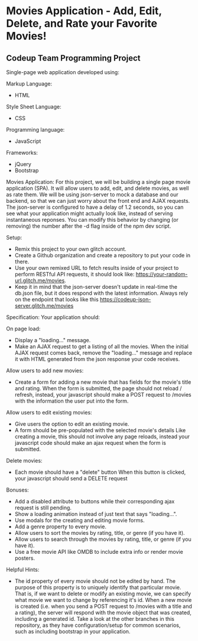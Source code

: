 # Movies Application - Add, Edit, Delete, and Rate your Favorite Movies!
## Codeup Team Programming Project

Single-page web application developed using:

Markup Language:
- HTML

Style Sheet Language:
- CSS

Programming language:
- JavaScript

Frameworks:
- jQuery
- Bootstrap

Movies Application: 
For this project, we will be building a single page movie application (SPA). It will allow users to add, edit, and delete movies, as well as rate them. We will be using json-server to mock a database and our backend, so that we can just worry about the front end and AJAX requests. The
json-server is configured to have a delay of 1.2 seconds, so you can see what your application might actually look like, instead of serving instantaneous reponses. You can modify this behavior by changing (or removing) the number after the -d flag inside of the npm dev script.

Setup:
- Remix this project to your own glitch account.
- Create a Github organization and create a repository to put your code in there.
- Use your own remixed URL to fetch results inside of your project to perform RESTful API requests, it should look like: https://your-random-url.glitch.me/movies.
- Keep it in mind that the json-server doesn't update in real-time the db.json file, but it does respond with the latest information. Always rely on the endpoint that looks like this https://codeup-json-server.glitch.me/movies

Specification:
Your application should:

On page load:
- Display a "loading..." message. 
- Make an AJAX request to get a listing of all the movies. When the initial AJAX request comes back, remove the "loading..." message and replace it with HTML generated from the json response your code receives.
 
Allow users to add new movies:
- Create a form for adding a new movie that has fields for the movie's title and rating.
When the form is submitted, the page should not reload / refresh, instead, your javascript should make a POST request to /movies with the information the user put into the form.

Allow users to edit existing movies:
- Give users the option to edit an existing movie.
- A form should be pre-populated with the selected movie's details
Like creating a movie, this should not involve any page reloads, instead your javascript code should make an ajax request when the form is submitted.

Delete movies:
- Each movie should have a "delete" button
When this button is clicked, your javascript should send a DELETE request

Bonuses:
- Add a disabled attribute to buttons while their corresponding ajax request is still pending.
- Show a loading animation instead of just text that says "loading...".
- Use modals for the creating and editing movie forms.
- Add a genre property to every movie.
- Allow users to sort the movies by rating, title, or genre (if you have it).
- Allow users to search through the movies by rating, title, or genre (if you have it).
- Use a free movie API like OMDB to include extra info or render movie posters.

Helpful Hints:
- The id property of every movie should not be edited by hand. The purpose of this property is to uniquely identify that particular movie. That is, if we want to delete or modify an existing movie, we can specify what movie we want to change by referencing it's id. When a new movie is created (i.e. when you send a POST request to /movies with a title and a rating), the server will respond with the movie object that was created, including a generated id. Take a look at the other branches in this repository, as they have configuration/setup for common scenarios, such as including bootstrap in your application.
